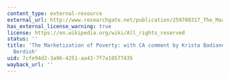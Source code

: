 ```yaml
---
content_type: external-resource
external_url: http://www.researchgate.net/publication/259708317_The_Marketization_of_Poverty_with_CA_comment_by_Krista_Badiane_and_David_Berdish
has_external_license_warning: true
license: https://en.wikipedia.org/wiki/All_rights_reserved
status: ''
title: 'The Marketization of Poverty: with CA comment by Krista Badiane and David
  Berdish'
uid: 7cfe94d2-3a96-4251-aa43-7f7a10577435
wayback_url: ''
---
```

